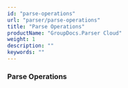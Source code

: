 ```yaml
---
id: "parse-operations"
url: "parser/parse-operations"
title: "Parse Operations"
productName: "GroupDocs.Parser Cloud"
weight: 1
description: ""
keywords: ""
---
```


### Parse Operations ###
